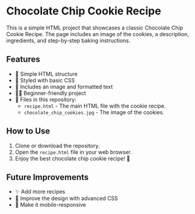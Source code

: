 # Chocolate Chip Cookie Recipe

This is a simple HTML project that showcases a classic Chocolate Chip Cookie Recipe. The page includes an image of the cookies, a description, ingredients, and step-by-step baking instructions.

## Features
- 🍪 Simple HTML structure
- 📝 Styled with basic CSS
- 🍪 Includes an image and formatted text
- 👩‍🍳 Beginner-friendly project
- 📁 Files in this repository:
  - `recipe.html` - The main HTML file with the cookie recipe.
  - `chocolate_chip_cookies.jpg` - The image of the cookies.
  
## How to Use
1. Clone or download the repository.
2. Open the `recipe.html` file in your web browser.
3. Enjoy the best chocolate chip cookie recipe! 🍪

## Future Improvements
- ✨ Add more recipes
- 🎨 Improve the design with advanced CSS
- 📱 Make it mobile-responsive


